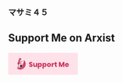### マサミ４５

## Support Me on Arxist
<a href="https://arxist.com/masami" target="_blank"><img height="45" src="https://github.com/masami45/masami45/blob/master/buttons.png?raw=true"></a>
